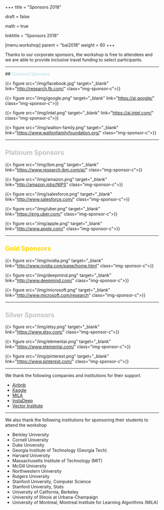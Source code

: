 +++
title = "Sponsors 2018"

draft = false

math = true

linktitle = "Sponsors 2018"

[menu.workshop]
  parent = "bai2018"
  weight = 60
+++

Thanks to our corporate sponsors, the workshop is free to attendees and we are able to provide inclusive travel funding to select participants.

<hr>
## <span style="color:lightblue">Diamond Sponsors</span>

<!--{{< figure src="/img/blackinai.png" class="img-sponsor-icon">}} -->

{{< figure src="/img/facebook.jpg" target="_blank" link="http://research.fb.com/" class="img-sponsor-c">}}

{{< figure src="/img/google.png" target="_blank" link="https://ai.google/" class="img-sponsor-c">}}

{{< figure src="/img/intel.png" target="_blank" link="https://ai.intel.com/" class="img-sponsor-c">}}

{{< figure src="/img/walton-family.png" target="_blank" link="https://www.waltonfamilyfoundation.org/" class="img-sponsor-c">}}

<hr>

## <span style="color:Silver">Platinum Sponsors</span>

{{< figure src="/img/ibm.png" target="_blank" link="https://www.research.ibm.com/ai/" class="img-sponsor-c">}}

{{< figure src="/img/amazon.png" target="_blank" link="http://amazon.jobs/NIPS" class="img-sponsor-c">}}

{{< figure src="/img/salesforce.png" target="_blank" link="http://www.salesforce.com/" class="img-sponsor-c">}}

{{< figure src="/img/uber.png" target="_blank" link="https://eng.uber.com/" class="img-sponsor-c">}}

{{< figure src="/img/apple.png" target="_blank" link="http://www.apple.com/" class="img-sponsor-c">}}

<hr>

## <span style="color:Gold"> Gold Sponsors </span>

{{< figure src="/img/nvidia.png" target="_blank" link="http://www.nvidia.com/page/home.html" class="img-sponsor-c">}}

{{< figure src="/img/deepmind.png" target="_blank" link="http://www.deepmind.com/" class="img-sponsor-c">}}

{{< figure src="/img/microsoft.png" target="_blank" link="http://www.microsoft.com/research" class="img-sponsor-c">}}

<hr>

## <span style="color:Silver">Silver Sponsors</span>

{{< figure src="/img/etsy.png" target="_blank" link="https://www.etsy.com/" class="img-sponsor-c">}}

{{< figure src="/img/elementai.png" target="_blank" link="https://www.elementai.com/" class="img-sponsor-c">}}

{{< figure src="/img/pinterest.png" target="_blank" link="https://www.pinterest.com/" class="img-sponsor-c">}}

<hr>

<!--<hr>

<!-- We thank [B4 Capital Group](https://b4capitalgroup.com/) for their support
<br><br> -->

<!-- {{< figure src="/img/airbnb.png" class="img-sponsor-c">}}

{{< figure src="/img/kaggle.png" class="img-sponsor-c">}} -->

We thank the following companies and institutions for their support.

 - [Airbnb](https://www.airbnb.com/)
 - [Kaggle](https://www.kaggle.com/)
 - [MILA](https://mila.quebec/en/)
 - [InstaDeep](https://www.linkedin.com/company/instadeep/)
 - [Vector Institute](https://vectorinstitute.ai/)

<hr>

We also thank the following institutions for sponsoring their students to attend the  workshop

 - Berkley University
 - Cornell University
 - Duke University
 - Georgia Institute of Technology (Georgia Tech)
 - Harvard University
 - Massachusetts Institute of Technology (MIT)
 - McGill University
 - Northwestern University
 - Rutgers University
 - Stanford University, Computer Science
 - Stanford University, Stats
 - University of California, Berkeley
 - University of Illinois at Urbana-Champaign
 - University of Montreal, Montreal Institute for Learning Algorithms (MILA)
